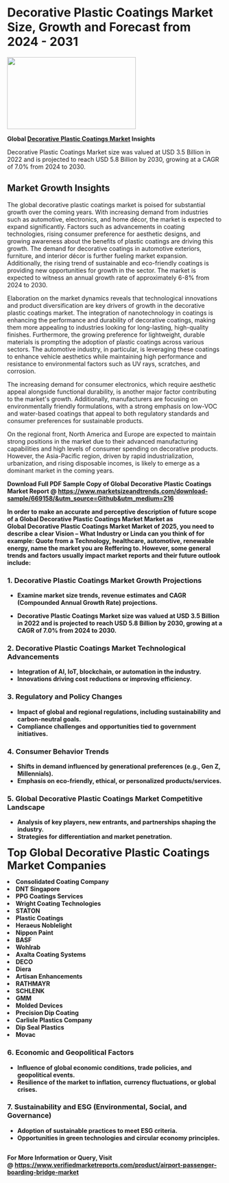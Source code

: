 <H1>Decorative Plastic Coatings Market Size, Growth and Forecast from 2024 - 2031</H1><img class="aligncenter size-medium wp-image-584254" src="https://thirdeyenews.in/wp-content/uploads/2024/09/Global-Market-Research-300x168.jpeg" alt="" width="300" height="168" /><p><strong>Global&nbsp;<a href="https://www.marketsizeandtrends.com/download-sample/669158/&amp;utm_source=Github&utm_medium=216">Decorative Plastic Coatings Market</a> Insights</strong></p><p>Decorative Plastic Coatings Market size was valued at USD 3.5 Billion in 2022 and is projected to reach USD 5.8 Billion by 2030, growing at a CAGR of 7.0% from 2024 to 2030.</p><p><h2>Market Growth Insights</h2> <p>The global decorative plastic coatings market is poised for substantial growth over the coming years. With increasing demand from industries such as automotive, electronics, and home décor, the market is expected to expand significantly. Factors such as advancements in coating technologies, rising consumer preference for aesthetic designs, and growing awareness about the benefits of plastic coatings are driving this growth. The demand for decorative coatings in automotive exteriors, furniture, and interior décor is further fueling market expansion. Additionally, the rising trend of sustainable and eco-friendly coatings is providing new opportunities for growth in the sector. The market is expected to witness an annual growth rate of approximately 6-8% from 2024 to 2030.</p> <p><strong></strong></p> <p>Elaboration on the market dynamics reveals that technological innovations and product diversification are key drivers of growth in the decorative plastic coatings market. The integration of nanotechnology in coatings is enhancing the performance and durability of decorative coatings, making them more appealing to industries looking for long-lasting, high-quality finishes. Furthermore, the growing preference for lightweight, durable materials is prompting the adoption of plastic coatings across various sectors. The automotive industry, in particular, is leveraging these coatings to enhance vehicle aesthetics while maintaining high performance and resistance to environmental factors such as UV rays, scratches, and corrosion.</p> <p>The increasing demand for consumer electronics, which require aesthetic appeal alongside functional durability, is another major factor contributing to the market's growth. Additionally, manufacturers are focusing on environmentally friendly formulations, with a strong emphasis on low-VOC and water-based coatings that appeal to both regulatory standards and consumer preferences for sustainable products.</p> <p>On the regional front, North America and Europe are expected to maintain strong positions in the market due to their advanced manufacturing capabilities and high levels of consumer spending on decorative products. However, the Asia-Pacific region, driven by rapid industrialization, urbanization, and rising disposable incomes, is likely to emerge as a dominant market in the coming years.</p> <p><strong></p><p><span class=""><strong>Download Full PDF Sample Copy of Global Decorative Plastic Coatings Market Report</strong> @ <a href="https://www.marketsizeandtrends.com/download-sample/669158/&amp;utm_source=Github&utm_medium=216" target="_blank">https://www.marketsizeandtrends.com/download-sample/669158/&amp;utm_source=Github&utm_medium=216</a></span></p><p>In order to make an accurate and perceptive description of future scope of a Global&nbsp;Decorative Plastic Coatings Market Market as Global&nbsp;Decorative Plastic Coatings Market Market of 2025, you need to describe a clear Vision &ndash; What Industry or Linda can you think of for example: Quote from a Technology, healthcare, automotive, renewable energy, name the market you are Reffering to. However, some general trends and factors usually impact market reports and their future outlook include:</p><h3>1.&nbsp;<strong>Decorative Plastic Coatings Market Growth Projections</strong></h3><ul><li>Examine market size trends, revenue estimates and CAGR (Compounded Annual Growth Rate) projections.</li><li><p>Decorative Plastic Coatings Market size was valued at USD 3.5 Billion in 2022 and is projected to reach USD 5.8 Billion by 2030, growing at a CAGR of 7.0% from 2024 to 2030.</p></li></ul><h3>2.&nbsp;<strong>Decorative Plastic Coatings Market Technological Advancements</strong></h3><ul><li>Integration of AI, IoT, blockchain, or automation in the industry.</li><li>Innovations driving cost reductions or improving efficiency.</li></ul><h3>3.&nbsp;<strong>Regulatory and Policy Changes</strong></h3><ul><li>Impact of global and regional regulations, including sustainability and carbon-neutral goals.</li><li>Compliance challenges and opportunities tied to government initiatives.</li></ul><h3>4.&nbsp;<strong>Consumer Behavior Trends</strong></h3><ul><li>Shifts in demand influenced by generational preferences (e.g., Gen Z, Millennials).</li><li>Emphasis on eco-friendly, ethical, or personalized products/services.</li></ul><h3>5.&nbsp;<strong>Global Decorative Plastic Coatings Market Competitive Landscape</strong></h3><ul><li>Analysis of key players, new entrants, and partnerships shaping the industry.</li><li>Strategies for differentiation and market penetration.</li></ul><p data-pm-slice="1 1 []"><span style="color: inherit; font-family: inherit; font-size: 25px;">Top Global Decorative Plastic Coatings Market Companies</span></p><div class="" data-test-id=""><p><li>Consolidated Coating Company</li><li> DNT Singapore</li><li> PPG Coatings Services</li><li> Wright Coating Technologies</li><li> STATON</li><li> Plastic Coatings</li><li> Heraeus Noblelight</li><li> Nippon Paint</li><li> BASF</li><li> Wohlrab</li><li> Axalta Coating Systems</li><li> DECO</li><li> Diera</li><li> Artisan Enhancements</li><li> RATHMAYR</li><li> SCHLENK</li><li> GMM</li><li> Molded Devices</li><li> Precision Dip Coating</li><li> Carlisle Plastics Company</li><li> Dip Seal Plastics</li><li> Movac</li></p></div><h3>6.&nbsp;<strong>Economic and Geopolitical Factors</strong></h3><ul><li>Influence of global economic conditions, trade policies, and geopolitical events.</li><li>Resilience of the market to inflation, currency fluctuations, or global crises.</li></ul><h3>7.&nbsp;<strong>Sustainability and ESG (Environmental, Social, and Governance)</strong></h3><ul><li>Adoption of sustainable practices to meet ESG criteria.</li><li>Opportunities in green technologies and circular economy principles.</li></ul><h2><strong style="font-size: 14px;">For More Information or Query, Visit @&nbsp;</strong><a style="background-color: #ffffff; font-size: 14px;" href="https://www.marketsizeandtrends.com/report/decorative-plastic-coatings-market/" target="_blank">https://www.verifiedmarketreports.com/product/airport-passenger-boarding-bridge-market</a></h2>
